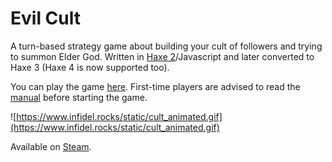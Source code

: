 # Evil Cult

A turn-based strategy game about building your cult of followers and trying to summon Elder God. Written in [Haxe 2](http://haxe.org)/Javascript and later converted to Haxe 3 (Haxe 4 is now supported too).

You can play the game [here](https://starinfidel.github.io/static/cult/index.html). First-time players are advised to read the [manual](https://github.com/infidel-/cult/blob/wiki/Manual_v5.md) before starting the game.

![https://www.infidel.rocks/static/cult_animated.gif](https://www.infidel.rocks/static/cult_animated.gif)

Available on [Steam](https://store.steampowered.com/app/1237260/Evil_Cult/).
